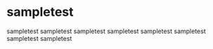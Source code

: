 # sampletest
sampletest
sampletest
sampletest
sampletest
sampletest
sampletest
sampletest
sampletest
